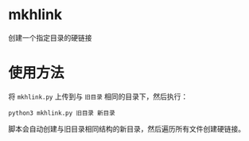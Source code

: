 # mkhlink
创建一个指定目录的硬链接

# 使用方法
将 `mkhlink.py` 上传到与 `旧目录` 相同的目录下，然后执行：
```
python3 mkhlink.py 旧目录 新目录
```
脚本会自动创建与旧目录相同结构的新目录，然后遍历所有文件创建硬链接。
